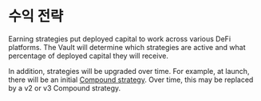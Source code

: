 # 수익 전략

Earning strategies put deployed capital to work across various DeFi platforms. The Vault will determine which strategies are active and what percentage of deployed capital they will receive.

In addition, strategies will be upgraded over time. For example, at launch, there will be an initial [Compound strategy](../supported-strategies/compound.md). Over time, this may be replaced by a v2 or v3 Compound strategy.

